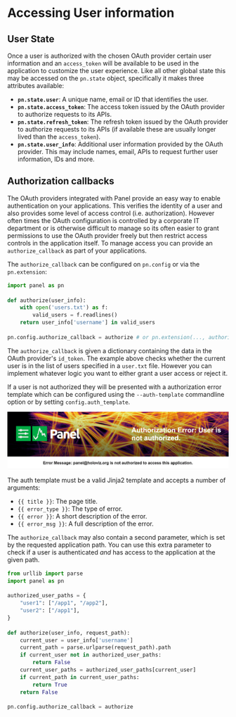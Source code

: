 # Accessing User information

## User State

Once a user is authorized with the chosen OAuth provider certain user information and an `access_token` will be available to be used in the application to customize the user experience. Like all other global state this may be accessed on the `pn.state` object, specifically it makes three attributes available:

* **`pn.state.user`**: A unique name, email or ID that identifies the user.
* **`pn.state.access_token`**: The access token issued by the OAuth provider to authorize requests to its APIs.
* **`pn.state.refresh_token`**: The refresh token issued by the OAuth provider to authorize requests to its APIs (if available these are usually longer lived than the `access_token`).
* **`pn.state.user_info`**: Additional user information provided by the OAuth provider. This may include names, email, APIs to request further user information, IDs and more.

## Authorization callbacks

The OAuth providers integrated with Panel provide an easy way to enable authentication on your applications. This verifies the identity of a user and also provides some level of access control (i.e. authorization). However often times the OAuth configuration is controlled by a corporate IT department or is otherwise difficult to manage so its often easier to grant permissions to use the OAuth provider freely but then restrict access controls in the application itself. To manage access you can provide an `authorize_callback` as part of your applications.

The `authorize_callback` can be configured on `pn.config` or via the `pn.extension`:

```python
import panel as pn

def authorize(user_info):
    with open('users.txt') as f:
        valid_users = f.readlines()
    return user_info['username'] in valid_users

pn.config.authorize_callback = authorize # or pn.extension(..., authorize_callback=authorize)
```

The `authorize_callback` is given a dictionary containing the data in the OAuth provider's `id_token`. The example above checks whether the current user is in the list of users specified in a `user.txt` file. However you can implement whatever logic you want to either grant a user access or reject it.

If a user is not authorized they will be presented with a authorization error template which can be configured using the `--auth-template` commandline option or by setting `config.auth_template`.

<img src="../../_static/authorization.png" width="600" style="margin-left: auto; margin-right: auto; display: block;"></img>

The auth template must be a valid Jinja2 template and accepts a number of arguments:

- `{{ title }}`: The page title.
- `{{ error_type }}`: The type of error.
- `{{ error }}`: A short description of the error.
- `{{ error_msg }}`: A full description of the error.

The `authorize_callback` may also contain a second parameter, which is set by the
requested application path. You can use this extra parameter to check if a user is
authenticated _and_ has access to the application at the given path.

```python
from urllib import parse
import panel as pn

authorized_user_paths = {
    "user1": ["/app1", "/app2"],
    "user2": ["/app1"],
}

def authorize(user_info, request_path):
    current_user = user_info['username']
    current_path = parse.urlparse(request_path).path
    if current_user not in authorized_user_paths:
        return False
    current_user_paths = authorized_user_paths[current_user]
    if current_path in current_user_paths:
        return True
    return False

pn.config.authorize_callback = authorize
```
